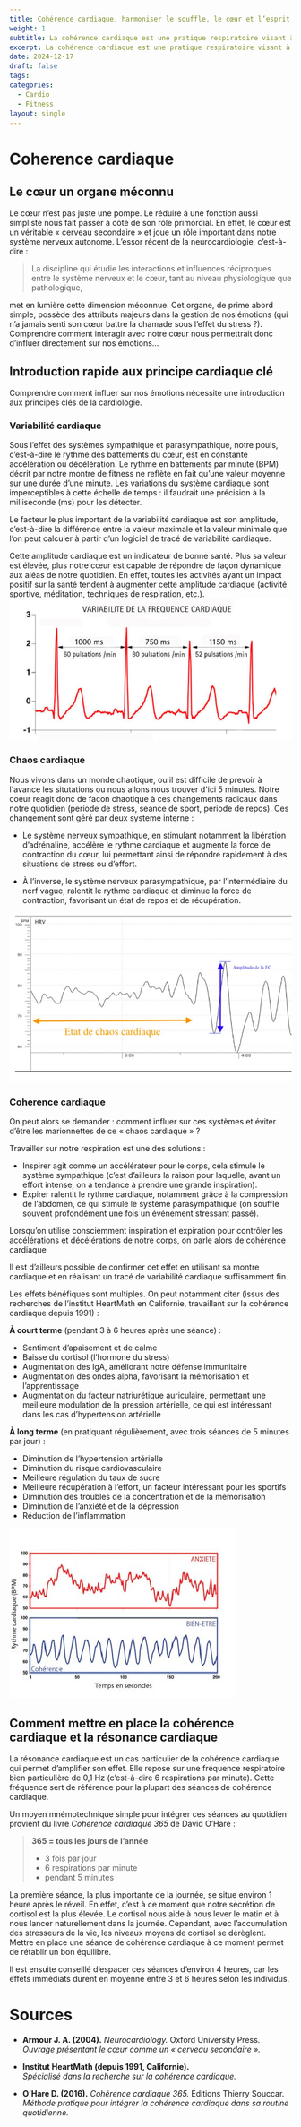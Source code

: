 ```yaml
---
title: Cohérence cardiaque, harmoniser le souffle, le cœur et l’esprit
weight: 1
subtitle: La cohérence cardiaque est une pratique respiratoire visant à harmoniser le rythme du cœur avec le système nerveux. Grâce à des exercices simples et réguliers, elle permet de réduire le stress, d’améliorer l’équilibre émotionnel et de favoriser un meilleur état de santé global, tant sur le plan physique que mental.
excerpt: La cohérence cardiaque est une pratique respiratoire visant à harmoniser le rythme du cœur avec le système nerveux. Grâce à des exercices simples et réguliers, elle permet de réduire le stress, d’améliorer l’équilibre émotionnel et de favoriser un meilleur état de santé global, tant sur le plan physique que mental.
date: 2024-12-17
draft: false
tags: 
categories:
  - Cardio
  - Fitness
layout: single
---
```


# Coherence cardiaque

## Le cœur un organe méconnu

Le cœur n’est pas juste une pompe. Le réduire à une fonction aussi simpliste nous fait passer à côté de son rôle primordial. En effet, le cœur est un véritable « cerveau secondaire » et joue un rôle important dans notre système nerveux autonome. L’essor récent de la neurocardiologie, c’est-à-dire :

> La discipline qui étudie les interactions et influences réciproques entre le système nerveux et le cœur, tant au niveau physiologique que pathologique,

met en lumière cette dimension méconnue. Cet organe, de prime abord simple, possède des attributs majeurs dans la gestion de nos émotions (qui n’a jamais senti son cœur battre la chamade sous l’effet du stress ?). Comprendre comment interagir avec notre cœur nous permettrait donc d’influer directement sur nos émotions…

## Introduction rapide aux principe cardiaque clé

Comprendre comment influer sur nos émotions nécessite une introduction aux principes clés de la cardiologie.
### Variabilité cardiaque
Sous l’effet des systèmes sympathique et parasympathique, notre pouls, c’est-à-dire le rythme des battements du cœur, est en constante accélération ou décélération. Le rythme en battements par minute (BPM) décrit par notre montre de fitness ne reflète en fait qu’une valeur moyenne sur une durée d’une minute. Les variations du système cardiaque sont imperceptibles à cette échelle de temps : il faudrait une précision à la milliseconde (ms) pour les détecter.

Le facteur le plus important de la variabilité cardiaque est son amplitude, c’est-à-dire la différence entre la valeur maximale et la valeur minimale que l’on peut calculer à partir d’un logiciel de tracé de variabilité cardiaque.

Cette amplitude cardiaque est un indicateur de bonne santé. Plus sa valeur est élevée, plus notre cœur est capable de répondre de façon dynamique aux aléas de notre quotidien. En effet, toutes les activités ayant un impact positif sur la santé tendent à augmenter cette amplitude cardiaque (activité sportive, méditation, techniques de respiration, etc.).
![varia](varia.jpg)

### Chaos cardiaque

Nous vivons dans un monde chaotique, ou il est difficile de prevoir à l'avance les situtations ou nous allons nous trouver d'ici 5 minutes. Notre coeur reagit donc de facon chaotique à ces changements radicaux dans notre quotidien (periode de stress, seance de sport, periode de repos). Ces changement sont géré par deux systeme interne : 
- Le système nerveux sympathique, en stimulant notamment la libération d’adrénaline, accélère le rythme cardiaque et augmente la force de contraction du cœur, lui permettant ainsi de répondre rapidement à des situations de stress ou d’effort.

- À l’inverse, le système nerveux parasympathique, par l’intermédiaire du nerf vague, ralentit le rythme cardiaque et diminue la force de contraction, favorisant un état de repos et de récupération.

![ampli](ampltiude.jpg)

### Coherence cardiaque

On peut alors se demander : comment influer sur ces systèmes et éviter d’être les marionnettes de ce « chaos cardiaque » ?

Travailler sur notre respiration est une des solutions :

- Inspirer agit comme un accélérateur pour le corps, cela stimule le système sympathique (c’est d’ailleurs la raison pour laquelle, avant un effort intense, on a tendance à prendre une grande inspiration).
- Expirer ralentit le rythme cardiaque, notamment grâce à la compression de l’abdomen, ce qui stimule le système parasympathique (on souffle souvent profondément une fois un événement stressant passé).

Lorsqu’on utilise consciemment inspiration et expiration pour contrôler les accélérations et décélérations de notre corps, on parle alors de cohérence cardiaque 

Il est d’ailleurs possible de confirmer cet effet en utilisant sa montre cardiaque et en réalisant un tracé de variabilité cardiaque suffisamment fin.

Les effets bénéfiques sont multiples. On peut notamment citer (issus des recherches de l’institut HeartMath en Californie, travaillant sur la cohérence cardiaque depuis 1991) :

**À court terme** (pendant 3 à 6 heures après une séance) :  
- Sentiment d’apaisement et de calme  
- Baisse du cortisol (l’hormone du stress)  
- Augmentation des IgA, améliorant notre défense immunitaire  
- Augmentation des ondes alpha, favorisant la mémorisation et l’apprentissage  
- Augmentation du facteur natriurétique auriculaire, permettant une meilleure modulation de la pression artérielle, ce qui est intéressant dans les cas d’hypertension artérielle  

**À long terme** (en pratiquant régulièrement, avec trois séances de 5 minutes par jour) :  
- Diminution de l’hypertension artérielle  
- Diminution du risque cardiovasculaire  
- Meilleure régulation du taux de sucre  
- Meilleure récupération à l’effort, un facteur intéressant pour les sportifs  
- Diminution des troubles de la concentration et de la mémorisation  
- Diminution de l’anxiété et de la dépression  
- Réduction de l’inflammation

![cohe](coherence.jpg)

## Comment mettre en place la cohérence cardiaque et la résonance cardiaque

La résonance cardiaque est un cas particulier de la cohérence cardiaque qui permet d’amplifier son effet. Elle repose sur une fréquence respiratoire bien particulière de 0,1 Hz (c’est-à-dire 6 respirations par minute). Cette fréquence sert de référence pour la plupart des séances de cohérence cardiaque.

Un moyen mnémotechnique simple pour intégrer ces séances au quotidien provient du livre *Cohérence cardiaque 365* de David O’Hare :

> **365 = tous les jours de l’année**  
>  - 3 fois par jour  
>  - 6 respirations par minute  
>  - pendant 5 minutes

La première séance, la plus importante de la journée, se situe environ 1 heure après le réveil. En effet, c’est à ce moment que notre sécrétion de cortisol est la plus élevée. Le cortisol nous aide à nous lever le matin et à nous lancer naturellement dans la journée. Cependant, avec l’accumulation des stresseurs de la vie, les niveaux moyens de cortisol se dérèglent. Mettre en place une séance de cohérence cardiaque à ce moment permet de rétablir un bon équilibre.

Il est ensuite conseillé d’espacer ces séances d’environ 4 heures, car les effets immédiats durent en moyenne entre 3 et 6 heures selon les individus.
# Sources

- **Armour J. A. (2004).** *Neurocardiology.* Oxford University Press.  
  *Ouvrage présentant le cœur comme un « cerveau secondaire ».*

- **Institut HeartMath (depuis 1991, Californie).**  
  *Spécialisé dans la recherche sur la cohérence cardiaque.*

- **O’Hare D. (2016).** *Cohérence cardiaque 365.* Éditions Thierry Souccar.  
  *Méthode pratique pour intégrer la cohérence cardiaque dans sa routine quotidienne.*






